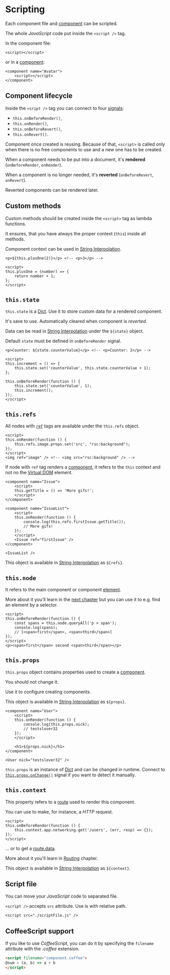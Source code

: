 # Scripting

Each component file and [component](/components.html#component) can be scripted.

The whole *JavaScript* code put inside the `<script />` tag.

In the component file:

```xhtml
<script></script>
```

or in a [component](/components.html#component):

```xhtml
<component name="Avatar">
    <script></script>
</component>
```

## Component lifecycle

Inside the `<sript />` tag you can connect to four [signals](/data-binding.html#signal):
 - `this.onBeforeRender()`,
 - `this.onRender()`,
 - `this.onBeforeRevert()`,
 - `this.onRevert()`.

Component once created is reusing. Because of that, `<script>` is called only when there is no free components to use and a new one has to be created.

When a component needs to be put into a document, it's **rendered** (`onBeforeRender`, `onRender`).

When a component is no longer needed, it's **reverted** (`onBeforeRevert`, `onRevert`).

Reverted components can be rendered later.

## Custom methods

Custom methods should be created inside the `<script>` tag as lambda functions.

It ensures, that you have always the proper context (`this`) inside all methods.

Component context can be used in [String Interpolation](/components.html#string-interpolation).

```xhtml
<p>${this.plusOne(2)}</p> <!-- <p>3</p> -->

<script>
this.plusOne = (number) => {
    return number + 1;
};
</script>
```

## `this.state`

`this.state` is a [Dict](/data-binding.html#dict).
Use it to store custom data for a rendered component.

It's save to use. Automatically cleared when component is *reverted*.

Data can be read in [String Interpolation](/components.html#string-interpolation) under the `${state}` object.

Default `state` must be defined in `onBeforeRender` signal.

```xhtml
<p>Counter: ${state.counterValue}</p> <!-- <p>Counter: 2</p> -->

<script>
this.increment = () => {
    this.state.set('counterValue', this.state.counterValue + 1);
};

this.onBeforeRender(function () {
    this.state.set('counterValue', 1);
    this.increment();
});
</script>
```

## `this.refs`

All nodes with [`ref`](/components.html#ref) tags are available under the `this.refs` object.

```xhtml
<script>
this.onRender(function () {
    this.refs.image.props.set('src', "rsc:background");
});
</script>
<img ref="image" /> <!-- <img src="rsc:background" /> -->
```

If node with `ref` tag renders a [component](/components.html#component), it refers to the `this` context and not no the [Virtual DOM](/components/virtual-dom.html) element.

```xhtml
<component name="Issue">
    <script>
    this.getTitle = () => 'More gifs!';
    </script>
</component>

<component name="IssueList">
    <script>
    this.onRender(function () {
        console.log(this.refs.firstIssue.getTitle());
        // More gifs!
    });
    </script>
    <Issue ref="firstIssue" />
</component>

<IssueList />
```

This object is available in [String Interpolation](/components.html#string-interpolation) as `${refs}`.

## `this.node`

It refers to the main component or component [element](/components/virtual-dom.html).

More about it you'll learn in the [next chapter](/components/virtual-dom.html) but you can use it to e.g. find an element by a selector.

```xhtml
<script>
this.onBeforeRender(function () {
    const spans = this.node.queryAll('p > span');
    console.log(spans);
    // [<span>first</span>, <span>third</span>]
});
</script>
<p><span>first</span> second <span>third</span></p>
```

## `this.props`

`this.props` object contains properties used to create a [component](/components.html#component).

You should not change it.

Use it to configure creating components.

This object is available in [String Interpolation](/components.html#string-interpolation) as `${props}`.

```xhtml
<component name="User">
    <script>
    this.onRender(function () {
        console.log(this.props.nick);
        // testslover32
    });
    </script>

    <h1>${props.nick}</h1>
</component>

<User nick="testslover32" />
```

`this.props` is an instance of [Dict](/data-binding.html#dict) and can be changed in runtime. Connect to [`this.props.onChange()`](/api/dict.html#onchange) signal if you want to detect it manually.

## `this.context`

This property refers to a [route](/routing.html) used to render this component.

You can use to make, for instance, a *HTTP* request.

```xhtml
<script>
this.onBeforeRender(function () {
    this.context.app.networking.get('/users', (err, resp) => {});
});
</script>
```

... or to get a [route.data](/api/app-route.html#data).

More about it you'll learn in [Routing](/routing.html) chapter.

This object is available in [String Interpolation](/components.html#string-interpolation) as `${context}`.

## Script file

You can move your *JavaScript* code to separated file.

`<script />` accepts `src` attribute. Use is with relative path.

```xhtml
<script src="./scriptFile.js" />
```

## CoffeeScript support

If you like to use *CoffeeScript*, you can do it by specifying the `filename` attribute with the *.coffee* extension.

```html
<script filename="component.coffee">
@sum = (a, b) => a + b
</script>
```

